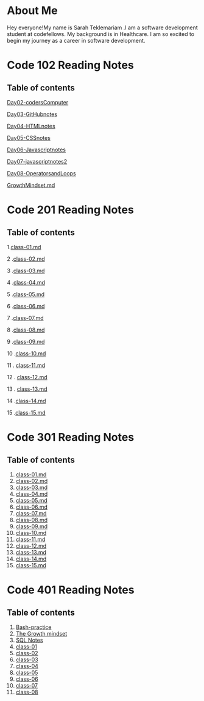 
# About Me

Hey everyone!My name is Sarah Teklemariam .I am a software development student at codefellows. My background is in Healthcare. I am so excited to begin my journey as a career in software development. 

# Code 102 Reading Notes

## Table of contents

<!-- [Day02-codersComputer](https://sarahtek.github.io/reading-notes/codersComputer) -->
[Day02-codersComputer](code-102/Day02-codersComputer.md)

[Day03-GitHubnotes](code-102/Day03-GitHubnotes)

[Day04-HTMLnotes](code-102/Day04-HTMLnotes.md)

[Day05-CSSnotes](code-102/Day05-CSSnotes.md)

[Day06-Javascriptnotes](code-102/Day05-JavascriptNotes.md)

[Day07-javascriptnotes2](code-102/Day07-javascript.md)

[Day08-OperatorsandLoops](code-102/Day08-OperatorsandLoops.md)

[GrowthMindset.md](code-102/GrowthMindset.md)



# Code 201 Reading Notes

## Table of contents


1.[class-01.md](code-201/class-01.md)

2 .[class-02.md](code-201/class-02.md)

3 .[class-03.md](code-201/class-03.md)

4 .[class-04.md](code-201/class-04.md)

5 .[class-05.md](code-201/class-05.md)

6 .[class-06.md](code-201/class-06.md)

7 .[class-07.md](code-201/class-07.md)

8 .[class-08.md](code-201/class-08.md)

9 .[class-09.md](code-201/class-09.md)

10 .[class-10.md](code-201/class-10.md)

11 . [class-11.md](code-201/class-11.md) 

12 . [class-12.md](code-201/class-12.md)

13 . [class-13.md](code-201/class-13.md)

14 .[class-14.md](code-201/class-14.md)

15 .[class-15.md](code-201/class-15.md)






# Code 301 Reading Notes

## Table of contents

1. [class-01.md](code-301/class-01.md)
2. [class-02.md](code-301/class-02.md)
3. [class-03.md](code-301/class-03.md)
4. [class-04.md](code-301/class-04.md)
5. [class-05.md](code-301/class-05.md)
6. [class-06.md](code-301/class-06.md)
7. [class-07.md](code-301/class-07.md)
8. [class-08.md](code-301/class-08.md)
9. [class-09.md](code-301/class-09.md)
10. [class-10.md](code-301/class-10.md)
11. [class-11.md](code-301/class-11.md)
12. [class-12.md](code-301/class-12.md)
13. [class-13.md](code-301/class-13.md)
14. [class-14.md](code-301/class-14.md)
15. [class-15.md](code-301/class-15.md)




# Code 401 Reading Notes

## Table of contents

1. [Bash-practice](code-401/401-prework/Bash-Practice.md)
2. [The Growth mindset](code-401/401-prework/The-Growth-Mindset.md)
3. [SQL Notes](code-401/401-prework/SQL-exercise)
4. [class-01](code-401/class-01.md)
5. [class-02](code-401/class-02.md)
6. [class-03](code-401/class-03.md)
7. [class-04](code-401/class-04.md)
8. [class-05](code-401/class-05.md)
9. [class-06](code-401/class-06.md)
10. [class-07](code-401/class-07.md)
11. [class-08](code-401/class-08.md)

